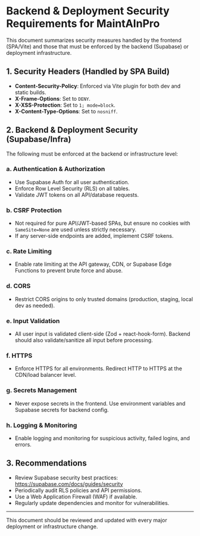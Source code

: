 # Backend & Deployment Security Requirements for MaintAInPro

This document summarizes security measures handled by the frontend (SPA/Vite) and those that must be
enforced by the backend (Supabase) or deployment infrastructure.

## 1. Security Headers (Handled by SPA Build)

- **Content-Security-Policy**: Enforced via Vite plugin for both dev and static builds.
- **X-Frame-Options**: Set to `DENY`.
- **X-XSS-Protection**: Set to `1; mode=block`.
- **X-Content-Type-Options**: Set to `nosniff`.

## 2. Backend & Deployment Security (Supabase/Infra)

The following must be enforced at the backend or infrastructure level:

### a. Authentication & Authorization

- Use Supabase Auth for all user authentication.
- Enforce Row Level Security (RLS) on all tables.
- Validate JWT tokens on all API/database requests.

### b. CSRF Protection

- Not required for pure API/JWT-based SPAs, but ensure no cookies with `SameSite=None` are used
  unless strictly necessary.
- If any server-side endpoints are added, implement CSRF tokens.

### c. Rate Limiting

- Enable rate limiting at the API gateway, CDN, or Supabase Edge Functions to prevent brute force
  and abuse.

### d. CORS

- Restrict CORS origins to only trusted domains (production, staging, local dev as needed).

### e. Input Validation

- All user input is validated client-side (Zod + react-hook-form). Backend should also
  validate/sanitize all input before processing.

### f. HTTPS

- Enforce HTTPS for all environments. Redirect HTTP to HTTPS at the CDN/load balancer level.

### g. Secrets Management

- Never expose secrets in the frontend. Use environment variables and Supabase secrets for backend
  config.

### h. Logging & Monitoring

- Enable logging and monitoring for suspicious activity, failed logins, and errors.

## 3. Recommendations

- Review Supabase security best practices: https://supabase.com/docs/guides/security
- Periodically audit RLS policies and API permissions.
- Use a Web Application Firewall (WAF) if available.
- Regularly update dependencies and monitor for vulnerabilities.

---

This document should be reviewed and updated with every major deployment or infrastructure change.
